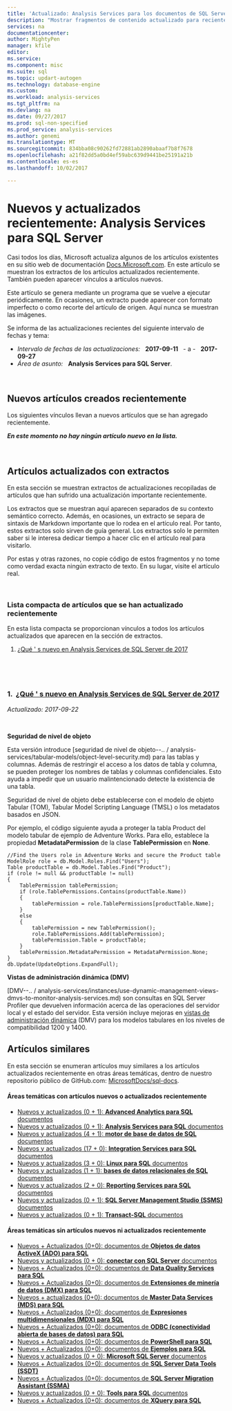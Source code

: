```yaml
---
title: 'Actualizado: Analysis Services para los documentos de SQL Server | Documentos de Microsoft'
description: "Mostrar fragmentos de contenido actualizado para recientemente modificadas en documentación, Analysis Services para Microsoft SQL Server."
services: na
documentationcenter: 
author: MightyPen
manager: kfile
editor: 
ms.service: 
ms.component: misc
ms.suite: sql
ms.topic: updart-autogen
ms.technology: database-engine
ms.custom: 
ms.workload: analysis-services
ms.tgt_pltfrm: na
ms.devlang: na
ms.date: 09/27/2017
ms.prod: sql-non-specified
ms.prod_service: analysis-services
ms.author: genemi
ms.translationtype: MT
ms.sourcegitcommit: 834bba08c90262fd72881ab2890abaaf7b8f7678
ms.openlocfilehash: a21f82dd5a0bd4ef59abc639d9441be25191a21b
ms.contentlocale: es-es
ms.lasthandoff: 10/02/2017

---
```

# <a name="new-and-recently-updated-analysis-services-for-sql-server"></a>Nuevos y actualizados recientemente: Analysis Services para SQL Server



Casi todos los días, Microsoft actualiza algunos de los artículos existentes en su sitio web de documentación [Docs.Microsoft.com](http://docs.microsoft.com/). En este artículo se muestran los extractos de los artículos actualizados recientemente. También pueden aparecer vínculos a artículos nuevos.

Este artículo se genera mediante un programa que se vuelve a ejecutar periódicamente. En ocasiones, un extracto puede aparecer con formato imperfecto o como recorte del artículo de origen. Aquí nunca se muestran las imágenes.

Se informa de las actualizaciones recientes del siguiente intervalo de fechas y tema:



- *Intervalo de fechas de las actualizaciones:* &nbsp; **2017-09-11** &nbsp; - a - &nbsp; **2017-09-27**
- *Área de asunto:* &nbsp; **Analysis Services para SQL Server**.




&nbsp;

## <a name="new-articles-created-recently"></a>Nuevos artículos creados recientemente

Los siguientes vínculos llevan a nuevos artículos que se han agregado recientemente.


***En este momento no hay ningún artículo nuevo en la lista.***



&nbsp;

## <a name="updated-articles-with-excerpts"></a>Artículos actualizados con extractos

En esta sección se muestran extractos de actualizaciones recopiladas de artículos que han sufrido una actualización importante recientemente.

Los extractos que se muestran aquí aparecen separados de su contexto semántico correcto. Además, en ocasiones, un extracto se separa de sintaxis de Markdown importante que lo rodea en el artículo real. Por tanto, estos extractos solo sirven de guía general. Los extractos solo le permiten saber si le interesa dedicar tiempo a hacer clic en el artículo real para visitarlo.

Por estas y otras razones, no copie código de estos fragmentos y no tome como verdad exacta ningún extracto de texto. En su lugar, visite el artículo real.





&nbsp;

<a name="compactupdatedlist"/>

### <a name="compact-list-of-articles-updated-recently"></a>Lista compacta de artículos que se han actualizado recientemente

En esta lista compacta se proporcionan vínculos a todos los artículos actualizados que aparecen en la sección de extractos.

1. [¿Qué &#39; s nuevo en Analysis Services de SQL Server de 2017](#TitleNum_1)




&nbsp;

&nbsp;

<a name="TitleNum_1"/>

### <a name="1-nbsp-what39s-new-in-sql-server-2017-analysis-serviceswhat-s-new-in-sql-server-analysis-services-2017md"></a>1. &nbsp;[¿Qué &#39; s nuevo en Analysis Services de SQL Server de 2017](what-s-new-in-sql-server-analysis-services-2017.md)

*Actualizado: 2017-09-22* &nbsp; &nbsp; &nbsp; &nbsp;&nbsp; 

<!-- Source markdown line 143.  ms.author= "owend".  -->

&nbsp;


<!-- git diff --ignore-all-space --unified=0 c8d75883f07e6e32859728d09139920eb9bf65c5 d206e83413d15a6e6116120e4a98dda9c8ce81d8  (PR=3278  ,  Filename=what-s-new-in-sql-server-analysis-services-2017.md  ,  Dirpath=docs\analysis-services\  ,  MergeCommitSha40=656e62f36446db4ef5b232129130a0253d2aebdf) -->



**Seguridad de nivel de objeto**

Esta versión introduce [seguridad de nivel de objeto--.. / analysis-services/tabular-models/object-level-security.md) para las tablas y columnas. Además de restringir el acceso a los datos de tabla y columna, se pueden proteger los nombres de tablas y columnas confidenciales. Esto ayuda a impedir que un usuario malintencionado detecte la existencia de una tabla.

Seguridad de nivel de objeto debe establecerse con el modelo de objeto Tabular (TOM), Tabular Model Scripting Language (TMSL) o los metadatos basados en JSON.

Por ejemplo, el código siguiente ayuda a proteger la tabla Product del modelo tabular de ejemplo de Adventure Works. Para ello, establece la propiedad **MetadataPermission** de la clase **TablePermission** en **None**.

```
//Find the Users role in Adventure Works and secure the Product table
ModelRole role = db.Model.Roles.Find("Users");
Table productTable = db.Model.Tables.Find("Product");
if (role != null && productTable != null)
{
    TablePermission tablePermission;
    if (role.TablePermissions.Contains(productTable.Name))
    {
        tablePermission = role.TablePermissions[productTable.Name];
    }
    else
    {
        tablePermission = new TablePermission();
        role.TablePermissions.Add(tablePermission);
        tablePermission.Table = productTable;
    }
    tablePermission.MetadataPermission = MetadataPermission.None;
}
db.Update(UpdateOptions.ExpandFull);
```

**Vistas de administración dinámica (DMV)**

[DMV--.. / analysis-services/instances/use-dynamic-management-views-dmvs-to-monitor-analysis-services.md) son consultas en SQL Server Profiler que devuelven información acerca de las operaciones del servidor local y el estado del servidor.
Esta versión incluye mejoras en [vistas de administración dinámica](https://docs.microsoft.com/sql/analysis-services/instances/use-dynamic-management-views-dmvs-to-monitor-analysis-services) (DMV) para los modelos tabulares en los niveles de compatibilidad 1200 y 1400.







## <a name="similar-articles"></a>Artículos similares

<!--  HOW TO:
    Refresh this file's line items with the latest 'Count-in-Similars*' content.
    Then run Run-533-*.BAT
-->

En esta sección se enumeran artículos muy similares a los artículos actualizados recientemente en otras áreas temáticas, dentro de nuestro repositorio público de GitHub.com: [MicrosoftDocs/sql-docs](https://github.com/MicrosoftDocs/sql-docs/).

#### <a name="subject-areas-which-do-have-new-or-recently-updated-articles"></a>Áreas temáticas con artículos nuevos o actualizados recientemente

- [Nuevos y actualizados (0 + 1): **Advanced Analytics para SQL** documentos](../advanced-analytics/new-updated-advanced-analytics.md)
- [Nuevos y actualizados (0 + 1): **Analysis Services para SQL** documentos](../analysis-services/new-updated-analysis-services.md)
- [Nuevos y actualizados (4 + 1): **motor de base de datos de SQL** documentos](../database-engine/new-updated-database-engine.md)
- [Nuevos y actualizados (17 + 0): **Integration Services para SQL** documentos](../integration-services/new-updated-integration-services.md)
- [Nuevos y actualizados (3 + 0): **Linux para SQL** documentos](../linux/new-updated-linux.md)
- [Nuevos y actualizados (1 + 1): **bases de datos relacionales de SQL** documentos](../relational-databases/new-updated-relational-databases.md)
- [Nuevos y actualizados (2 + 0): **Reporting Services para SQL** documentos](../reporting-services/new-updated-reporting-services.md)
- [Nuevos y actualizados (0 + 1): **SQL Server Management Studio (SSMS)** documentos](../ssms/new-updated-ssms.md)
- [Nuevos y actualizados (0 + 1): **Transact-SQL** documentos](../t-sql/new-updated-t-sql.md)

#### <a name="subject-areas-which-have-no-new-or-recently-updated-articles"></a>Áreas temáticas sin artículos nuevos ni actualizados recientemente

- [Nuevos + Actualizados (0+0): documentos de **Objetos de datos ActiveX (ADO) para SQL**](../ado/new-updated-ado.md)
- [Nuevos y actualizados (0 + 0): **conectar con SQL Server** documentos](../connect/new-updated-connect.md)
- [Nuevos + Actualizados (0+0): documentos de **Data Quality Services para SQL**](../data-quality-services/new-updated-data-quality-services.md)
- [Nuevos + Actualizados (0+0): documentos de **Extensiones de minería de datos (DMX) para SQL**](../dmx/new-updated-dmx.md)
- [Nuevos + actualizados (0+0): documentos de **Master Data Services (MDS) para SQL**](../master-data-services/new-updated-master-data-services.md)
- [Nuevos + Actualizados (0+0): documentos de **Expresiones multidimensionales (MDX) para SQL**](../mdx/new-updated-mdx.md)
- [Nuevos + Actualizados (0+0): documentos de **ODBC (conectividad abierta de bases de datos) para SQL**](../odbc/new-updated-odbc.md)
- [Nuevos + Actualizados (0+0): documentos de **PowerShell para SQL**](../powershell/new-updated-powershell.md)
- [Nuevos + Actualizados (0+0): documentos de **Ejemplos para SQL**](../sample/new-updated-sample.md)
- [Nuevos y actualizados (0 + 0): **Microsoft SQL Server** documentos](../sql-server/new-updated-sql-server.md)
- [Nuevos + Actualizados (0+0): documentos de **SQL Server Data Tools (SSDT)**](../ssdt/new-updated-ssdt.md)
- [Nuevos + Actualizados (0+0): documentos de **SQL Server Migration Assistant (SSMA)**](../ssma/new-updated-ssma.md)
- [Nuevos y actualizados (0 + 0): **Tools para SQL** documentos](../tools/new-updated-tools.md)
- [Nuevos + Actualizados (0+0): documentos de **XQuery para SQL**](../xquery/new-updated-xquery.md)



